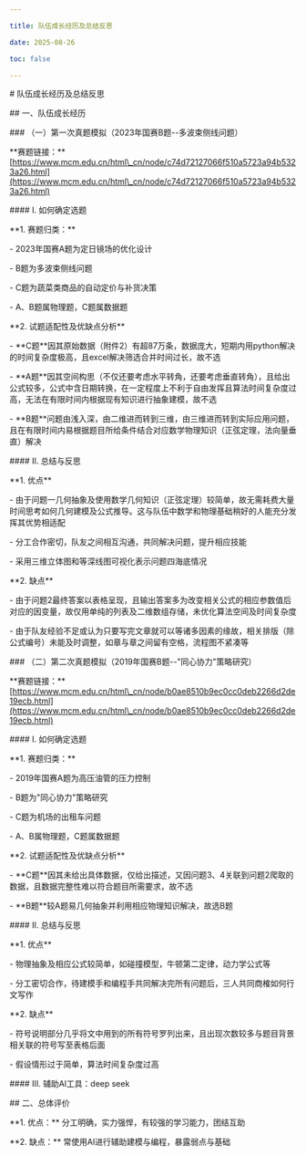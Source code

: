 ```yaml
---

title: 队伍成长经历及总结反思

date: 2025-08-26

toc: false

---
```




\# 队伍成长经历及总结反思



\## 一、队伍成长经历



\### （一）第一次真题模拟（2023年国赛B题--多波束侧线问题）



\*\*赛题链接：\*\* \[https://www.mcm.edu.cn/html\_cn/node/c74d72127066f510a5723a94b5323a26.html](https://www.mcm.edu.cn/html\_cn/node/c74d72127066f510a5723a94b5323a26.html)



\#### Ⅰ. 如何确定选题



\*\*1. 赛题归类：\*\*



\- 2023年国赛A题为定日镜场的优化设计

\- B题为多波束侧线问题

\- C题为蔬菜类商品的自动定价与补货决策

\- A、B题属物理题，C题属数据题



\*\*2. 试题适配性及优缺点分析\*\*



\- \*\*C题\*\*因其原始数据（附件2）有超87万条，数据庞大，短期内用python解决的时间复杂度极高，且excel解决筛选合并时间过长，故不选

\- \*\*A题\*\*因其空间构思（不仅还要考虑水平转角，还要考虑垂直转角），且给出公式较多，公式中含日期转换，在一定程度上不利于自由发挥且算法时间复杂度过高，无法在有限时间内根据现有知识进行抽象建模，故不选

\- \*\*B题\*\*问题由浅入深，由二维进而转到三维，由三维进而转到实际应用问题，且在有限时间内易根据题目所给条件结合对应数学物理知识（正弦定理，法向量垂直）解决



\#### Ⅱ. 总结与反思



\*\*1. 优点\*\*



\- 由于问题一几何抽象及使用数学几何知识（正弦定理）较简单，故无需耗费大量时间思考如何几何建模及公式推导。这与队伍中数学和物理基础稍好的人能充分发挥其优势相适配

\- 分工合作密切，队友之间相互沟通，共同解决问题，提升相应技能

\- 采用三维立体图和等深线图可视化表示问题四海底情况



\*\*2. 缺点\*\*



\- 由于问题2最终答案以表格呈现，且输出答案多为改变相关公式的相应参数值后对应的因变量，故仅用单纯的列表及二维数组存储，未优化算法空间及时间复杂度

\- 由于队友经验不足或认为只要写完文章就可以等诸多因素的缘故，相关排版（除公式编号）未能及时调整，如章与章之间留有空格，流程图不紧凑等



\### （二）第二次真题模拟（2019年国赛B题--"同心协力"策略研究）



\*\*赛题链接：\*\* \[https://www.mcm.edu.cn/html\_cn/node/b0ae8510b9ec0cc0deb2266d2de19ecb.html](https://www.mcm.edu.cn/html\_cn/node/b0ae8510b9ec0cc0deb2266d2de19ecb.html)



\#### Ⅰ. 如何确定选题



\*\*1. 赛题归类：\*\*



\- 2019年国赛A题为高压油管的压力控制

\- B题为"同心协力"策略研究

\- C题为机场的出租车问题

\- A、B属物理题，C题属数据题



\*\*2. 试题适配性及优缺点分析\*\*



\- \*\*C题\*\*因其未给出具体数据，仅给出描述，又因问题3、4关联到问题2爬取的数据，且数据完整性难以符合题目所需要求，故不选

\- \*\*B题\*\*较A题易几何抽象并利用相应物理知识解决，故选B题



\#### Ⅱ. 总结与反思



\*\*1. 优点\*\*



\- 物理抽象及相应公式较简单，如碰撞模型，牛顿第二定律，动力学公式等

\- 分工密切合作，待建模手和编程手共同解决完所有问题后，三人共同商榷如何行文写作



\*\*2. 缺点\*\*



\- 符号说明部分几乎将文中用到的所有符号罗列出来，且出现次数较多与题目背景相关联的符号写至表格后面

\- 假设情形过于简单，算法时间复杂度过高



\#### Ⅲ. 辅助AI工具：deep seek



\## 二、总体评价



\*\*1. 优点：\*\* 分工明确，实力强悍，有较强的学习能力，团结互助



\*\*2. 缺点：\*\* 常使用AI进行辅助建模与编程，暴露弱点与基础

